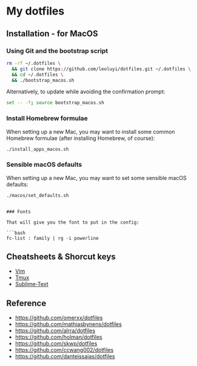 # My dotfiles

## Installation - for MacOS

### Using Git and the bootstrap script

```bash
rm -rf ~/.dotfiles \
  && git clone https://github.com/leoluyi/dotfiles.git ~/.dotfiles \
  && cd ~/.dotfiles \
  && ./bootstrap_macos.sh
```

Alternatively, to update while avoiding the confirmation prompt:

```bash
set -- -f; source bootstrap_macos.sh
```

### Install Homebrew formulae

When setting up a new Mac, you may want to install some common Homebrew formulae (after installing Homebrew, of course):

```bash
./install_apps_macos.sh
```

### Sensible macOS defaults

When setting up a new Mac, you may want to set some sensible macOS defaults:

```bash
./macos/set_defaults.sh
```
```

### Fonts

That will give you the font to put in the config:

```bash
fc-list : family | rg -i powerline
```

## Cheatsheets & Shorcut keys

- [Vim](./vim/vim_shortcut_keys.md)
- [Tmux](./tmux/tmux_cheatsheet.md)
- [Sublime-Text](./sublime-text/sublime_shorcut_keys.md)

## Reference

- https://github.com/omerxx/dotfiles
- https://github.com/mathiasbynens/dotfiles
- https://github.com/alrra/dotfiles
- https://github.com/holman/dotfiles
- https://github.com/skwp/dotfiles
- https://github.com/ccwang002/dotfiles
- https://github.com/danteissaias/dotfiles
